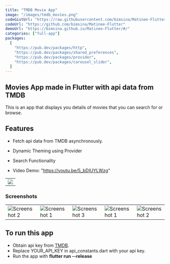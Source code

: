 ```yaml
---
title: "TMDB Movie App"
image: "/images/tmdb_movies.png"
codeGistUrl: "https://raw.githubusercontent.com/bimsina/Matinee-Flutter/master/lib/main.dart"
codeUrl: "https://github.com/bimsina/Matinee-Flutter"
demoUrl: "https://bimsina.github.io/Matinee-Flutter/#/"
categories: ["full-app"]
packages:
  [
    "https://pub.dev/packages/http",
    "https://pub.dev/packages/shared_preferences",
    "https://pub.dev/packages/provider",
    "https://pub.dev/packages/carousel_slider",
  ]
---
```


## Movies App made in Flutter with api data from TMDB

This is an app that displays you details of movies that you can search for or browse.

## Features

- Fetch api data from TMDB asynchronously.
- Dynamic Theming using Provider
- Search Functionality

- Video Demo: "https://youtu.be/5_bDIUYLWzg"

<table>
<tr>
<td>
  <a href ="https://play.google.com/store/apps/details?id=com.bimsina.movies"><img src ="https://play.google.com/intl/en/badges/images/generic/en_badge_web_generic.png" ></a>
</td>
</tr>
</table>

### Screenshots

<table style={border:"none"}><tr>
<td><img src="https://user-images.githubusercontent.com/29589003/58170605-93aba280-7cb3-11e9-8733-dff46d1e86c7.png" alt="Screenshot 2" /></td>
<td><img src="https://user-images.githubusercontent.com/29589003/58170608-93aba280-7cb3-11e9-933f-395501d7a5a0.png" alt="Screenshot 1" /></td>

<td><img src="https://user-images.githubusercontent.com/29589003/58170610-94443900-7cb3-11e9-946f-79587eaa1043.png" alt="Screenshot 3" /></td>
<td><img src="https://user-images.githubusercontent.com/29589003/58170611-94443900-7cb3-11e9-8f01-ce5fe83bb93e.png" alt="Screenshot 1""/></td>

<td><img src="https://user-images.githubusercontent.com/29589003/58170612-94dccf80-7cb3-11e9-8955-ce6bba8b36dd.png" alt="Screenshot 2" /></td>
<td><img src="https://user-images.githubusercontent.com/29589003/58170613-94dccf80-7cb3-11e9-9182-a08922ae7139.png" alt="Screenshot 3"/></td>

</tr>

</table>

## To run this app

- Obtain api key from <a href ="https://www.themoviedb.org/">TMDB</a>.
- Replace YOUR_API_KEY in api_constants.dart with your api key.
- Run the app with <b>flutter run --release</b>
